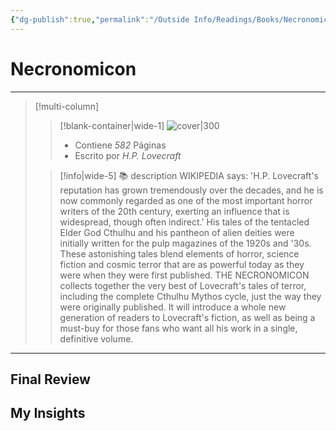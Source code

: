 ```yaml
---
{"dg-publish":true,"permalink":"/Outside Info/Readings/Books/Necronomicon/","title":"Necronomicon","created":"Saturday, 2023-10-07, 5:37:36 pm","updated":"Saturday, 2023-10-07, 5:37:36 pm"}
---
```



# Necronomicon
- - -
> [!multi-column]
> 
> > [!blank-container|wide-1]
> >  ![cover|300](http://books.google.com/books/content?id=EaD1kIfiTfoC&printsec=frontcover&img=1&zoom=1&edge=curl&source=gbs_api)
> >- Contiene *582* Páginas
> >- Escrito por *H.P. Lovecraft*
> 
> > [!info|wide-5] 📚 description
> > WIKIPEDIA says: 'H.P. Lovecraft's reputation has grown tremendously over the decades, and he is now commonly regarded as one of the most important horror writers of the 20th century, exerting an influence that is widespread, though often indirect.' His tales of the tentacled Elder God Cthulhu and his pantheon of alien deities were initially written for the pulp magazines of the 1920s and '30s. These astonishing tales blend elements of horror, science fiction and cosmic terror that are as powerful today as they were when they were first published. THE NECRONOMICON collects together the very best of Lovecraft's tales of terror, including the complete Cthulhu Mythos cycle, just the way they were originally published. It will introduce a whole new generation of readers to Lovecraft's fiction, as well as being a must-buy for those fans who want all his work in a single, definitive volume.
> 

- - -

## Final Review

## My Insights